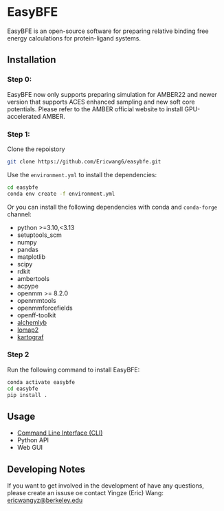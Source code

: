 # EasyBFE

EasyBFE is an open-source software for preparing relative binding free energy calculations for protein-ligand systems.

## Installation

### Step 0:

EasyBFE now only supports preparing simulation for AMBER22 and newer version that supports ACES enhanced sampling and new soft core potentials. Please refer to the AMBER official website to install GPU-accelerated AMBER.

### Step 1:

Clone the repoistory

```bash
git clone https://github.com/Ericwang6/easybfe.git
```

Use the `environment.yml` to install the dependencies:

```bash
cd easybfe
conda env create -f environment.yml
```

Or you can install the following dependencies with conda and `conda-forge` channel:

+ python >=3.10,<3.13
+ setuptools_scm
+ numpy
+ pandas
+ matplotlib
+ scipy
+ rdkit
+ ambertools
+ acpype
+ openmm >= 8.2.0
+ openmmtools
+ openmmforcefields
+ openff-toolkit
+ [alchemlyb](https://github.com/alchemistry/alchemlyb)
+ [lomap2](https://github.com/OpenFreeEnergy/Lomap)
+ [kartograf](https://github.com/OpenFreeEnergy/kartograf)

### Step 2

Run the following command to install EasyBFE:
```bash
conda activate easybfe
cd easybfe
pip install .
```

## Usage

+ [Command Line Interface (CLI)](docs/cli.md)
+ Python API
+ Web GUI

## Developing Notes

If you want to get involved in the development of have any questions, please create an issuse oe contact Yingze (Eric) Wang: ericwangyz@berkeley.edu